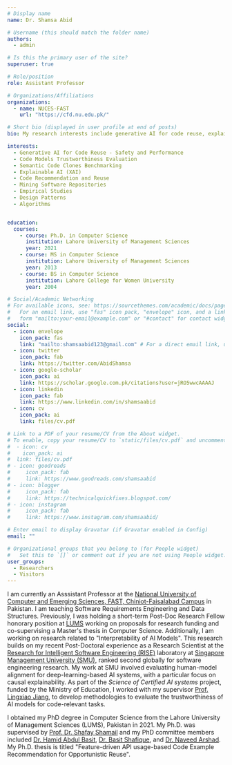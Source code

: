 ```yaml
---
# Display name
name: Dr. Shamsa Abid

# Username (this should match the folder name)
authors:
  - admin

# Is this the primary user of the site?
superuser: true

# Role/position
role: Assistant Professor

# Organizations/Affiliations
organizations:
  - name: NUCES-FAST
    url: "https://cfd.nu.edu.pk/"

# Short bio (displayed in user profile at end of posts)
bio: My research interests include generative AI for code reuse, explainable AI (XAI), code models trustworthiness, semantic clones, software reuse, and code recommendation systems.

interests:
  - Generative AI for Code Reuse - Safety and Performance
  - Code Models Trustworthiness Evaluation
  - Semantic Code Clones Benchmarking
  - Explainable AI (XAI)
  - Code Recommendation and Reuse
  - Mining Software Repositories
  - Empirical Studies
  - Design Patterns
  - Algorithms


education:
  courses:
    - course: Ph.D. in Computer Science
      institution: Lahore University of Management Sciences
      year: 2021
    - course: MS in Computer Science
      institution: Lahore University of Management Sciences
      year: 2013
    - course: BS in Computer Science
      institution: Lahore College for Women University
      year: 2004

# Social/Academic Networking
# For available icons, see: https://sourcethemes.com/academic/docs/page-builder/#icons
#   For an email link, use "fas" icon pack, "envelope" icon, and a link in the
#   form "mailto:your-email@example.com" or "#contact" for contact widget.
social:
  - icon: envelope
    icon_pack: fas
    link: "mailto:shamsaabid123@gmail.com" # For a direct email link, use "mailto:test@example.org".
  - icon: twitter
    icon_pack: fab
    link: https://twitter.com/AbidShamsa
  - icon: google-scholar
    icon_pack: ai
    link: https://scholar.google.com.pk/citations?user=jRO5wwcAAAAJ
  - icon: linkedin
    icon_pack: fab
    link: https://www.linkedin.com/in/shamsaabid
  - icon: cv
    icon_pack: ai
    link: files/cv.pdf

# Link to a PDF of your resume/CV from the About widget.
# To enable, copy your resume/CV to `static/files/cv.pdf` and uncomment the lines below.
#  - icon: cv
#    icon_pack: ai
#  link: files/cv.pdf
# - icon: goodreads
#     icon_pack: fab
#     link: https://www.goodreads.com/shamsaabid
# - icon: blogger
#     icon_pack: fab
#     link: https://technicalquickfixes.blogspot.com/
# - icon: instagram
#     icon_pack: fab
#     link: https://www.instagram.com/shamsaabid/

# Enter email to display Gravatar (if Gravatar enabled in Config)
email: ""

# Organizational groups that you belong to (for People widget)
#   Set this to `[]` or comment out if you are not using People widget.
user_groups:
  - Researchers
  - Visitors
---
```


I am currently an Asssistant Professor at the [National University of Computer and Emerging Sciences, FAST, Chiniot-Faisalabad Campus](https://cfd.nu.edu.pk/) in Pakistan. I am teaching Software Requirements Engineering and Data Structures. Previously, I was holding a short-term Post-Doc Research Fellow honorary position at [LUMS](https://lums.edu.pk/) working on proposals for research funding and co-supervising a Master's thesis in Computer Science. Additionally, I am working on research related to "Interpretability of AI Models". This research builds on my recent Post-Doctoral experience as a Research Scientist at the [Research for Intelligent Software Engineering (RISE)](https://rise.smu.edu.sg/) laboratory at [Singapore Management University (SMU)](https://smu.edu.sg), ranked second globally for software engineering research. My work at SMU involved evaluating human-model alignment for deep-learning-based AI systems, with a particular focus on causal explainability. As part of the _Science of Certified AI systems_ project, funded by the Ministry of Education, I worked with my supervisor [Prof. Lingxiao Jiang](http://www.mysmu.edu/faculty/lxjiang/), to develop methodologies to evaluate the trustworthiness of AI models for code-relevant tasks.

I obtained my PhD degree in Computer Science from the Lahore University of Management Sciences (LUMS), Pakistan in 2021. My Ph.D. was supervised by [Prof. Dr. Shafay Shamail](https://lums.edu.pk/lums_employee/533) and my PhD committee members included [Dr. Hamid Abdul Basit](https://pk.linkedin.com/in/hamidabdulbasit), [Dr. Basit Shafique](https://lums.edu.pk/lums_employee/2853), and [Dr. Naveed Arshad](https://lums.edu.pk/lums_employee/1352). My Ph.D. thesis is titled "Feature-driven API usage-based Code Example Recommendation for Opportunistic Reuse".
